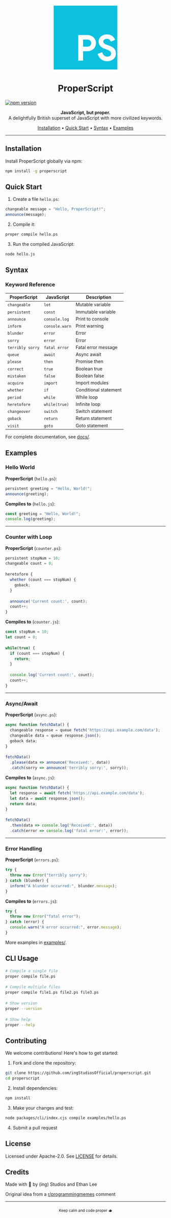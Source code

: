 <p align="center">
  <img src="./images/ProperScript_Logo.svg" width="200px" alt="ProperScript Logo" />
</p>

<h1 align="center">ProperScript</h1>

[![npm version](https://badge.fury.io/js/properscript.svg)](https://badge.fury.io/js/properscript)

<p align="center">
  <strong>JavaScript, but proper.</strong><br>
  A delightfully British superset of JavaScript with more civilized keywords.
</p>

<p align="center">
  <a href="#installation">Installation</a> •
  <a href="#quick-start">Quick Start</a> •
  <a href="#syntax">Syntax</a> •
  <a href="#examples">Examples</a>
</p>

---

## Installation

Install ProperScript globally via npm:
```bash
npm install -g properscript
```

## Quick Start

1. Create a file `hello.ps`:
```javascript
changeable message = "Hello, ProperScript!";
announce(message);
```

2. Compile it:
```bash
proper compile hello.ps
```

3. Run the compiled JavaScript:
```bash
node hello.js
```

## Syntax

### Keyword Reference

| ProperScript | JavaScript | Description |
|--------------|------------|-------------|
| `changeable` | `let` | Mutable variable |
| `persistent` | `const` | Immutable variable |
| `announce` | `console.log` | Print to console |
| `inform` | `console.warn` | Print warning |
| `blunder` | `error` | Error |
| `sorry` | `error` | Error |
| `terribly sorry` | `fatal error` | Fatal error message |
| `queue` | `await` | Async await |
| `please` | `then` | Promise then |
| `correct` | `true` | Boolean true |
| `mistaken` | `false` | Boolean false |
| `acquire` | `import` | Import modules |
| `whether` | `if` | Conditional statement |
| `period` | `while` | While loop |
| `heretofore` | `while(true)` | Infinite loop |
| `changeover` | `switch` | Switch statement |
| `goback` | `return` | Return statement |
| `visit` | `goto` | Goto statement |

For complete documentation, see [docs/](./docs/).

## Examples

### Hello World

**ProperScript** (`hello.ps`):
```javascript
persistent greeting = "Hello, World!";
announce(greeting);
```

**Compiles to** (`hello.js`):
```javascript
const greeting = "Hello, World!";
console.log(greeting);
```

---

### Counter with Loop

**ProperScript** (`counter.ps`):
```javascript
persistent stopNum = 10;
changeable count = 0;

heretofore {
  whether (count === stopNum) {
    goback;
  }
  
  announce('Current count:', count);
  count++;
}
```

**Compiles to** (`counter.js`):
```javascript
const stopNum = 10;
let count = 0;

while(true) {
  if (count === stopNum) {
    return;
  }
  
  console.log('Current count:', count);
  count++;
}
```

---

### Async/Await

**ProperScript** (`async.ps`):
```javascript
async function fetchData() {
  changeable response = queue fetch('https://api.example.com/data');
  changeable data = queue response.json();
  goback data;
}

fetchData()
  .please(data => announce('Received:', data))
  .catch(sorry => announce('terribly sorry:', sorry));
```

**Compiles to** (`async.js`):
```javascript
async function fetchData() {
  let response = await fetch('https://api.example.com/data');
  let data = await response.json();
  return data;
}

fetchData()
  .then(data => console.log('Received:', data))
  .catch(error => console.log('fatal error:', error));
```

---

### Error Handling

**ProperScript** (`errors.ps`):
```javascript
try {
  throw new Error("terribly sorry");
} catch (blunder) {
  inform("A blunder occurred:", blunder.message);
}
```

**Compiles to** (`errors.js`):
```javascript
try {
  throw new Error("fatal error");
} catch (error) {
  console.warn("A error occurred:", error.message);
}
```

More examples in [examples/](./examples/).

## CLI Usage
```bash
# Compile a single file
proper compile file.ps

# Compile multiple files
proper compile file1.ps file2.ps file3.ps

# Show version
proper --version

# Show help
proper --help
```

## Contributing

We welcome contributions! Here's how to get started:

1. Fork and clone the repository:
```bash
git clone https://github.com/ingStudiosOfficial/properscript.git
cd properscript
```

2. Install dependencies:
```bash
npm install
```

3. Make your changes and test:
```bash
node packages/cli/index.cjs compile examples/hello.ps
```

4. Submit a pull request

## License

Licensed under Apache-2.0. See [LICENSE](./LICENSE) for details.

## Credits

Made with 💖 by (ing) Studios and Ethan Lee

Original idea from a [r/programmingmemes](https://www.reddit.com/r/programmingmemes/comments/1oftcds/comment/nlen0tx/?utm_source=share&utm_medium=web3x&utm_name=web3xcss&utm_term=1&utm_content=share_button) comment

---

<p align="center">
  <sub>Keep calm and code proper 🫖</sub>
</p>